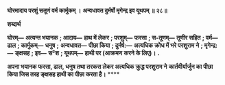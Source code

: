 **घोरमादाय परशुं सतूणं वर्म कार्मुकम् ।** **अन्वधावत दुर्मर्षो मृगेन्द्र इव यूथपम् ॥ २८॥** 

**शब्दार्थ** 

**घोरम्—** **अत्यन्त भयानक** **; आदाय—** **हाथ में लेकर** **; परशुम्—** **फरसा** **; स-तूणम्—** **तूणीर सहित** **; वर्म—** **ढाल** **; कार्मुकम्—** **धनुष** **;** **अन्वधावत—** **पीछा किया** **; दुर्मर्ष:—** **अत्यधिक क्रोध में भरे परशुराम ने** **; मृगेन्द्र:—** **ङ्क्षसह** **; इव—** **स²श** **; यूथपम्—** **हाथी पर (आक्रमण** **करने के लिए)।** **.** 

**अपना भयानक फरसा, ढाल, धनुष तथा तरकस लेकर अत्यधिक क्रुद्ध परशुराम ने** **कार्तवीर्यार्जुन का पीछा किया जिस तरह ङ्क्षसह हाथी का पीछा करता है।** **** 